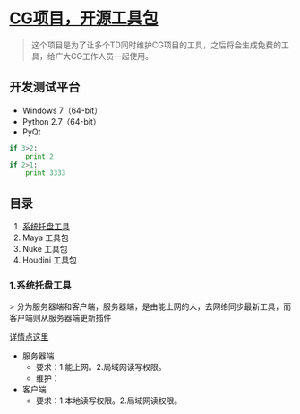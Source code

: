 # [CG项目，开源工具包](https://github.com/GDC-TD/OSP)
> 这个项目是为了让多个TD同时维护CG项目的工具，之后将会生成免费的工具，给广大CG工作人员一起使用。

## 开发测试平台
- Windows 7（64-bit）
- Python 2.7（64-bit）
- PyQt

```python
if 3>2:
    print 2
if 2>1:
    print 3333
```

## 目录
1. [系统托盘工具](#001)
2. Maya 工具包
3. Nuke 工具包
4. Houdini 工具包


<h3 id="001">
1.系统托盘工具
</h3>
> 分为服务器端和客户端，服务器端，是由能上网的人，去网络同步最新工具，而客户端则从服务器端更新插件

[详情点这里](ServerClient/Readme_server.md)

- 服务器端
    - 要求：1.能上网。2.局域网读写权限。
    - 维护：
- 客户端
    - 要求：1.本地读写权限。2.局域网读权限。
